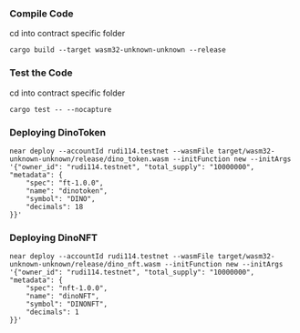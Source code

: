 ### Compile Code
cd into contract specific folder
```
cargo build --target wasm32-unknown-unknown --release
```


### Test the Code
cd into contract specific folder
```
cargo test -- --nocapture
```

### Deploying DinoToken
```
near deploy --accountId rudi114.testnet --wasmFile target/wasm32-unknown-unknown/release/dino_token.wasm --initFunction new --initArgs '{"owner_id": "rudi114.testnet", "total_supply": "10000000", "metadata": {
    "spec": "ft-1.0.0",
    "name": "dinotoken",
    "symbol": "DINO",
    "decimals": 18
}}'
```

### Deploying DinoNFT
```
near deploy --accountId rudi114.testnet --wasmFile target/wasm32-unknown-unknown/release/dino_nft.wasm --initFunction new --initArgs '{"owner_id": "rudi114.testnet", "total_supply": "10000000", "metadata": {
    "spec": "nft-1.0.0",
    "name": "dinoNFT",
    "symbol": "DINONFT",
    "decimals": 1
}}'
```